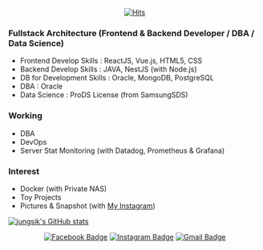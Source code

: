 <div align=center>

[![Hits](https://hits.seeyoufarm.com/api/count/incr/badge.svg?url=https%3A%2F%2Fgithub.com%2Fjungsikyeo%2Fhit-counter&count_bg=%2379C83D&title_bg=%23555555&icon=&icon_color=%23E7E7E7&title=hits&edge_flat=false)](https://hits.seeyoufarm.com)

</div>

### Fullstack Architecture (Frontend & Backend Developer / DBA / Data Science)
- Frontend Develop Skills : ReactJS, Vue.js, HTML5, CSS
- Backend Develop Skills : JAVA, NestJS (with Node.js)
- DB for Development Skills : Oracle, MongoDB, PostgreSQL
- DBA : Oracle
- Data Science : ProDS License (from SamsungSDS)

### Working
- DBA
- DevOps
- Server Stat Monitoring (with Datadog, Prometheus & Grafana)

### Interest
- Docker (with Private NAS)
- Toy Projects
- Pictures & Snapshot (with [My Instagram](https://instagram.com/1985yjs))

[![jungsik's GitHub stats](https://github-readme-stats.vercel.app/api?username=jungsikyeo&show_icons=true)](https://github.com/jungsikyeo/)

<div align=center>

[![Facebook Badge](https://img.shields.io/badge/-Facebook-1877f2?style=flat-square&logo=facebook&logoColor=white&link=https://www.facebook.com/jeongsik.yeo/)](https://www.facebook.com/jeongsik.yeo/) 
[![Instagram Badge](https://img.shields.io/badge/-Instagram-dd2a7b?style=flat-square&logo=instagram&logoColor=white&link=https://instagram.com/1985yjs/)](https://instagram.com/1985yjs/) 
[![Gmail Badge](https://img.shields.io/badge/-Gmail-d14836?style=flat-square&logo=Gmail&logoColor=white&link=mailto:saeminam@gmail.com)](mailto:saeminam@gmail.com)
</div>
